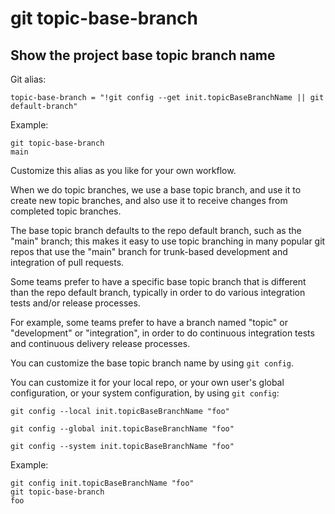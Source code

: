 # git topic-base-branch

## Show the project base topic branch name

Git alias:

```git
topic-base-branch = "!git config --get init.topicBaseBranchName || git default-branch"
```

Example:

```
git topic-base-branch
main
```

Customize this alias as you like for your own workflow.

When we do topic branches, we use a base topic branch,
and use it to create new topic branches, and also use
it to receive changes from completed topic branches.

The base topic branch defaults to the repo default branch,
such as the "main" branch; this makes it easy to use topic
branching in many popular git repos that use the "main" branch
for trunk-based development and integration of pull requests.

Some teams prefer to have a specific base topic branch that
is different than the repo default branch, typically in order
to do various integration tests and/or release processes.

For example, some teams prefer to have a branch named "topic"
or "development" or "integration", in order to do continuous
integration tests and continuous delivery release processes.

You can customize the base topic branch name by using `git config`.

You can customize it for your local repo, or your own user's global
configuration, or your system configuration, by using `git config`:

```shell
git config --local init.topicBaseBranchName "foo"

git config --global init.topicBaseBranchName "foo"

git config --system init.topicBaseBranchName "foo"
```

Example:

```
git config init.topicBaseBranchName "foo"
git topic-base-branch
foo
```


